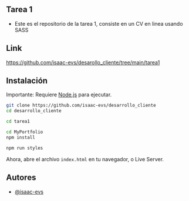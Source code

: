 ## Tarea 1

- Este es el repositorio de la tarea 1, consiste en un CV en linea usando SASS

## Link

https://github.com/isaac-evs/desarollo_cliente/tree/main/tarea1


## Instalación

Importante: Requiere [Node.js](https://nodejs.org/) para ejecutar.

```bash
git clone https://github.com/isaac-evs/desarrollo_cliente
cd desarrollo_cliente
```

```bash
cd tarea1
```

```bash
cd MyPortfolio
npm install
```

```bash
npm run styles
```

Ahora, abre el archivo `index.html` en tu navegador, o Live Server.


## Autores

- [@isaac-evs](https://www.github.com/isaac-evs)

